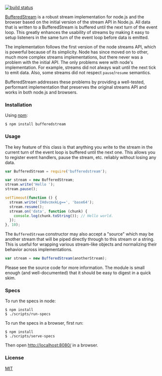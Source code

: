 [![build status](https://secure.travis-ci.org/mjackson/bufferedstream.png)](http://travis-ci.org/mjackson/bufferedstream)

[BufferedStream](https://github.com/mjackson/bufferedstream) is a robust stream implementation for node.js and the browser based on the initial version of the stream API in Node.js. All data that is written to a BufferedStream is buffered until the next turn of the event loop. This greatly enhances the usability of streams by making it easy to setup listeners in the same turn of the event loop before data is emitted.

The implementation follows the first version of the node streams API, which is powerful because of its simplicity. Node has since moved on to other, much more complex streams implementations, but there never was a problem with the initial API. The only problems were with node's implementation. For example, streams did not always wait until the next tick to emit data. Also, some streams did not respect `pause`/`resume` semantics.

BufferedStream addresses these problems by providing a well-tested, performant implementation that preserves the original streams API and works in both node.js and browsers.

### Installation

Using [npm](http://npmjs.org):

    $ npm install bufferedstream

### Usage

The key feature of this class is that anything you write to the stream in the current turn of the event loop is buffered until the next one. This allows you to register event handlers, pause the stream, etc. reliably without losing any data.

```js
var BufferedStream = require('bufferedstream');

var stream = new BufferedStream;
stream.write('Hello ');
stream.pause();

setTimeout(function () {
  stream.write('IHdvcmxkLg==', 'base64');
  stream.resume();
  stream.on('data', function (chunk) {
    console.log(chunk.toString()); // Hello world.
  });
}, 10);
```

The `BufferedStream` constructor may also accept a "source" which may be another stream that will be piped directly through to this stream or a string. This is useful for wrapping various stream-like objects and normalizing their behavior across implementations.

```js
var stream = new BufferedStream(anotherStream);
```

Please see the source code for more information. The module is small enough (and well-documented) that it should be easy to digest in a quick skim.

### Specs

To run the specs in node:

    $ npm install
    $ ./scripts/run-specs

To run the specs in a browser, first run:

    $ npm install
    $ ./scripts/serve-specs

Then open [http://localhost:8080/](http://localhost:8080/) in a browser. 

### License

[MIT](http://opensource.org/licenses/MIT)
